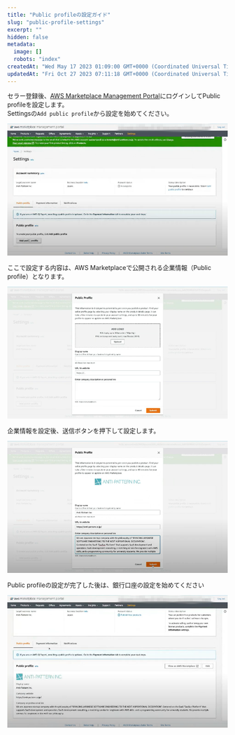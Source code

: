 ```yaml
---
title: "Public profileの設定ガイド"
slug: "public-profile-settings"
excerpt: ""
hidden: false
metadata: 
  image: []
  robots: "index"
createdAt: "Wed May 17 2023 01:09:00 GMT+0000 (Coordinated Universal Time)"
updatedAt: "Fri Oct 27 2023 07:11:18 GMT+0000 (Coordinated Universal Time)"
---
```

セラー登録後、<a href="https://aws.amazon.com/marketplace/management/homepage" target="_blank">AWS Marketplace Management Portal</a>にログインしてPublic profileを設定します。  
Settingsの`Add public profile`から設定を始めてください。


![public-profile-settings-1](/img/aws-marketplace-integration/public-profile-settings/public-profile-settings-1.png)


ここで設定する内容は、AWS Marketplaceで公開される企業情報（Public profile）となります。

![public-profile-settings-2](/img/aws-marketplace-integration/public-profile-settings/public-profile-settings-2.png)


企業情報を設定後、送信ボタンを押下して設定します。

![public-profile-settings-3](/img/aws-marketplace-integration/public-profile-settings/public-profile-settings-3.png)

Public profileの設定が完了した後は、銀行口座の設定を始めてください

![public-profile-settings-4](/img/aws-marketplace-integration/public-profile-settings/public-profile-settings-4.png)
